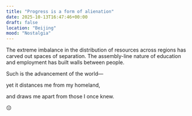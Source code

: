 ```yaml
---
title: "Progress is a form of alienation"
date: 2025-10-13T16:47:46+00:00
draft: false
location: "Beijing"
mood: "Nostalgia"
---
```


The extreme imbalance in the distribution of resources across regions has carved out spaces of separation. The assembly-line nature of education and employment has built walls between people.

Such is the advancement of the world—

yet it distances me from my homeland,

and draws me apart from those I once knew.

😔
